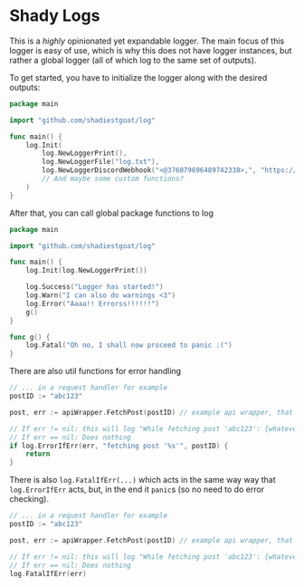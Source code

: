 # Shady Logs

This is a *highly* opinionated yet expandable logger. The main focus of this logger is easy of use, which is why this does not have logger instances, but rather a global logger (all of which log to the same set of outputs).

To get started, you have to initialize the logger along with the desired outputs:

```go
package main

import "github.com/shadiestgoat/log"

func main() {
    log.Init(
        log.NewLoggerPrint(), 
        log.NewLoggerFile("log.txt"), 
        log.NewLoggerDiscordWebhook("<@376079696489742338>,", "https://canary.discord.com/api/webhooks/{CHANNEL}/{TOKEN}"),
        // And maybe some custom functions?
    )
}
```

After that, you can call global package functions to log

```go
package main

import "github.com/shadiestgoat/log"

func main() {
    log.Init(log.NewLoggerPrint())

    log.Success("Logger has started!")
    log.Warn("I can also do warnings <3")
    log.Error("Aaaa!! Errorss!!!!!!")
    g()
}

func g() {
    log.Fatal("Oh no, I shall now proceed to panic :(")
}
```

There are also util functions for error handling

```go
// ... in a request handler for example
postID := "abc123"

post, err := apiWrapper.FetchPost(postID) // example api wrapper, that could return an error

// If err != nil: this will log "While fetching post 'abc123': {whatever the error message is}", and exit the req handler. Outputs the level 'ERROR'
// If err == nil: Does nothing
if log.ErrorIfErr(err, "fetching post '%s'", postID) {
    return
}
```

There is also `log.FatalIfErr(...)` which acts in the same way way that `log.ErrorIfErr` acts, but, in the end it `panic`s (so no need to do error checking).


```go
// ... in a request handler for example
postID := "abc123"

post, err := apiWrapper.FetchPost(postID) // example api wrapper, that could return an error

// If err != nil: this will log "While fetching post 'abc123': {whatever the error message is}", then crash the programme through panic(). Outputs the level 'ERROR'
// If err == nil: Does nothing
log.FatalIfErr(err)
```
